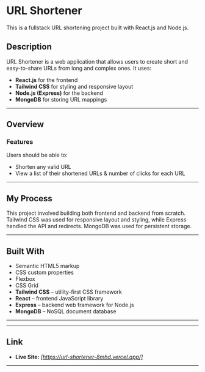 # URL Shortener

This is a fullstack URL shortening project built with React.js and Node.js.

## Description

URL Shortener is a web application that allows users to create short and easy-to-share URLs from long and complex ones. It uses:
- **React.js** for the frontend
- **Tailwind CSS** for styling and responsive layout
- **Node.js (Express)** for the backend
- **MongoDB** for storing URL mappings

---

## Overview

### Features
Users should be able to:
- Shorten any valid URL
- View a list of their shortened URLs & number of clicks for each URL

---

## My Process

This project involved building both frontend and backend from scratch. Tailwind CSS was used for responsive layout and styling, while Express handled the API and redirects. MongoDB was used for persistent storage.

---

## Built With
- Semantic HTML5 markup
- CSS custom properties
- Flexbox
- CSS Grid
- **Tailwind CSS** – utility-first CSS framework
- **React** – frontend JavaScript library
- **Express** – backend web framework for Node.js
- **MongoDB** – NoSQL document database

---

---

## Link

- **Live Site:** _[https://url-shortener-8mhd.vercel.app/]_  

---
